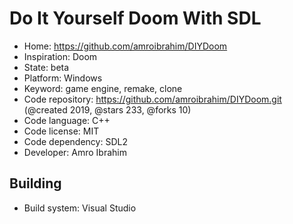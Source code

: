 # Do It Yourself Doom With SDL

- Home: https://github.com/amroibrahim/DIYDoom
- Inspiration: Doom
- State: beta
- Platform: Windows
- Keyword: game engine, remake, clone
- Code repository: https://github.com/amroibrahim/DIYDoom.git (@created 2019, @stars 233, @forks 10)
- Code language: C++
- Code license: MIT
- Code dependency: SDL2
- Developer: Amro Ibrahim

## Building

- Build system: Visual Studio
